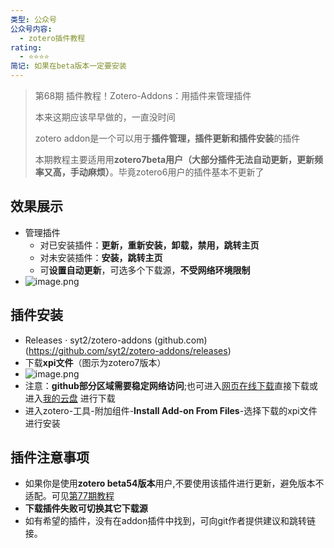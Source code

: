 ```yaml
---
类型: 公众号
公众号内容:
  - zotero插件教程
rating:
  - ⭐⭐⭐⭐
简记: 如果在beta版本一定要安装
---
```


> 第68期 插件教程！Zotero-Addons：用插件来管理插件
> 
> 本来这期应该早早做的，一直没时间
> 
> zotero addon是一个可以用于**插件管理，插件更新和插件安装**的插件
> 
> 本期教程主要适用用**zotero7beta用户（大部分插件无法自动更新，更新频率又高，手动麻烦）**。毕竟zotero6用户的插件基本不更新了

## 效果展示

- 管理插件
	- 对已安装插件：**更新，重新安装，卸载，禁用，跳转主页**
	- 对未安装插件：**安装，跳转主页**
	- 可**设置自动更新**，可选多个下载源，**不受网络环境限制**
- ![image.png](https://pic-go-42.oss-cn-guangzhou.aliyuncs.com/img/202403221014598.png)

## 插件安装

- Releases · syt2/zotero-addons (github.com)(https://github.com/syt2/zotero-addons/releases)
- 下载**xpi文件**（图示为zotero7版本）
- ![image.png](https://pic-go-42.oss-cn-guangzhou.aliyuncs.com/img/202403221017118.png)
- 注意：**github部分区域需要稳定网络访问**;也可进入[网页在线下载](https://wk8686.top/cusgit)直接下载或进入[我的云盘](https://wk8686.top/file/?0%20%E5%85%AC%E4%BC%97%E5%8F%B7/0%20zotero_%E6%8F%92%E4%BB%B6%E5%90%88%E9%9B%86/%E6%8F%92%E4%BB%B6-z7%20beta68%E5%90%8E) 进行下载
- 进入zotero-工具-附加组件-**Install Add-on From Files**-选择下载的xpi文件进行安装

## 插件注意事项

- 如果你是使用**zotero beta54版本**用户,不要使用该插件进行更新，避免版本不适配。可见[第77期教程](https://wk8686.top/zoteroepi77)
- **下载插件失败可切换其它下载源**
- 如有希望的插件，没有在addon插件中找到，可向git作者提供建议和跳转链接。
